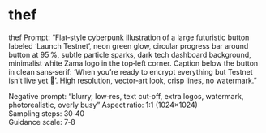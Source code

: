 # thef
thef
Prompt:
“Flat‑style cyberpunk illustration of a large futuristic button labeled ‘Launch Testnet’, neon green glow, circular progress bar around button at 95 %, subtle particle sparks, dark tech dashboard background, minimalist white Zama logo in the top‑left corner. Caption below the button in clean sans‑serif: ‘When you’re ready to encrypt everything but Testnet isn’t live yet 🥲’. High resolution, vector‑art look, crisp lines, no watermark.”

Negative prompt:
“blurry, low‑res, text cut‑off, extra logos, watermark, photorealistic, overly busy”
Aspect ratio: 1:1 (1024×1024)  
Sampling steps: 30‑40  
Guidance scale: 7‑8

